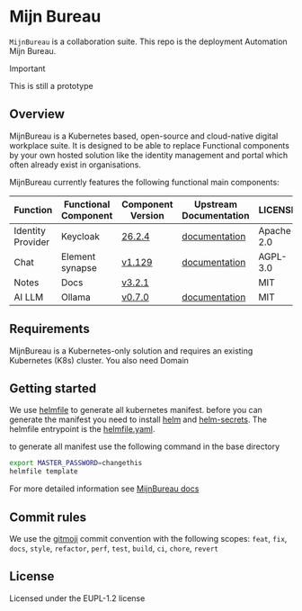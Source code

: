 # Mijn Bureau

`MijnBureau` is a collaboration suite. This repo is the deployment Automation Mijn Bureau.

> [!IMPORTANT]
> This is still a prototype

## Overview

MijnBureau is a Kubernetes based, open-source and cloud-native digital workplace suite. It is designed to be able to replace Functional components by your own hosted solution like the identity management and portal which often already exist in organisations.

MijnBureau currently features the following functional main components:

| Function          | Functional Component | Component Version                                                  | Upstream Documentation                                        | LICENSE    |
| ----------------- | -------------------- | ------------------------------------------------------------------ | ------------------------------------------------------------- | ---------- |
| Identity Provider | Keycloak             | [26.2.4](https://github.com/keycloak/keycloak/releases/tag/26.2.4) | [documentation](https://www.keycloak.org/documentation)       | Apache-2.0 |
| Chat              | Element synapse      | [v1.129](https://github.com/element-hq/synapse/tree/v1.129.0)      | [documentation](https://element-hq.github.io/synapse/latest/) | AGPL-3.0   |
| Notes             | Docs                 | [v3.2.1](https://github.com/suitenumerique/docs/tree/v3.2.1)       |                                                               | MIT        |
| AI LLM            | Ollama               | [v0.7.0](https://github.com/ollama/ollama/tree/v0.7.0)             | [documentation](https://ollama.com/)                          | MIT        |

## Requirements

MijnBureau is a Kubernetes-only solution and requires an existing Kubernetes (K8s) cluster. You also need Domain

## Getting started

We use [helmfile](https://helmfile.readthedocs.io/en/latest/) to generate all kubernetes manifest. before you can generate the manifest you need to install [helm](https://helm.sh/) and [helm-secrets](https://github.com/jkroepke/helm-secret). The helmfile entrypoint is the [helmfile.yaml](helmfile.yaml).

to generate all manifest use the following command in the base directory

```bash
export MASTER_PASSWORD=changethis
helmfile template
```

For more detailed information see [MijnBureau docs](https://minbzk.github.io/mijn-bureau/)

## Commit rules

We use the [gitmoji](https://gitmoji.dev/) commit convention with the following scopes: `feat`, `fix`, `docs`, `style`, `refactor`, `perf`, `test`, `build`, `ci`, `chore`, `revert`

## License

Licensed under the EUPL-1.2 license

